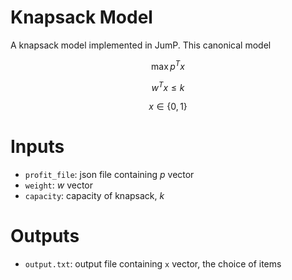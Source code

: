 # Knapsack Model

A knapsack model implemented in JumP. This canonical model 

$$\max p^T x$$

$$w^T x \leq k$$

$$x\in \{0,1 \} $$


# Inputs

* `profit_file`: json file containing $p$ vector
* `weight`: $w$ vector
* `capacity`: capacity of knapsack, $k$


# Outputs

* `output.txt`: output file containing `x` vector, the choice of items